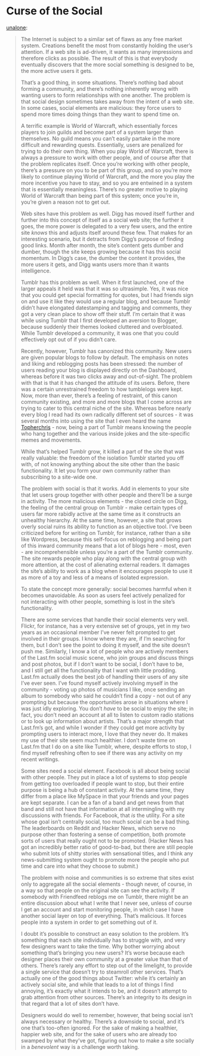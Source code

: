 <!--
id: 98227039
link: http://tumblr.atmos.org/post/98227039/curse-of-the-social
slug: curse-of-the-social
date: Mon Apr 20 2009 12:16:18 GMT-0700 (PDT)
publish: 2009-04-020
tags: 
title: Curse of the Social
-->


Curse of the Social
===================

[unalone](http://unalone.tumblr.com/post/97604367/curse-of-the-social):

> The Internet is subject to a similar set of flaws as any free market
> system. Creations benefit the most from constantly holding the user’s
> attention. If a web site is ad-driven, it wants as many impressions
> and therefore clicks as possible. The result of this is that everybody
> eventually discovers that the more social something is designed to be,
> the more active users it gets.
>
> That’s a good thing, in some situations. There’s nothing bad about
> forming a community, and there’s nothing inherently wrong with wanting
> users to form relationships with one another. The problem is that
> social design sometimes takes away from the intent of a web site. In
> some cases, social elements are malicious: they force users to spend
> more times doing things than they want to spend time on.
>
> A terrific example is World of Warcraft, which essentially forces
> players to join guilds and become part of a system larger than
> themselves. No guild means you can’t easily partake in the more
> difficult and rewarding quests. Essentially, users are penalized for
> trying to do their own thing. When you play World of Warcraft, there
> is always a pressure to work with other people, and of course after
> that the problem replicates itself. Once you’re working with other
> people, there’s a pressure on you to be part of this group, and so
> you’re more likely to continue playing World of Warcraft, and the more
> you play the more incentive you have to stay, and so you are entwined
> in a system that is essentially meaningless. There’s no greater motive
> to playing World of Warcraft than being part of this system; once
> you’re in, you’re given a reason not to get out.
>
> Web sites have this problem as well. Digg has moved itself further and
> further into this concept of itself as a social web site; the further
> it goes, the more power is delegated to a very few users, and the
> entire site *knows* this and adjusts itself around these few. That
> makes for an interesting scenario, but it detracts from Digg’s purpose
> of finding good links. Month after month, the site’s content gets
> dumber and dumber, though the site keeps growing because it has this
> social momentum. In Digg’s case, the dumber the content it provides,
> the more users it gets, and Digg wants users more than it wants
> intelligence.
>
> Tumblr has this problem as well. When it first launched, one of the
> larger appeals it held was that it was so ultrasimple. Yes, it was
> nice that you could get special formatting for quotes, but I had
> friends sign on and use it like they would use a regular blog, and
> because Tumblr didn’t have elongated datestamping and tagging and
> comments, they got a very clean place to show off their stuff. I’m
> certain that it was while using Tumblr that I first developed an
> aversion to Blogger, because suddenly their themes looked cluttered
> and overbloated. While Tumblr developed a community, it was one that
> you could effectively opt out of if you didn’t care.
>
> Recently, however, Tumblr has canonized this community. New users are
> given popular blogs to follow by default. The emphasis on notes and
> liking and reblogging posts has been stressed: the number of users
> reading your blog is displayed directly on the Dashboard, whereas
> before it was two clicks away and out-of-sight. The problem with that
> is that it has changed the attitude of its users. Before, there was a
> certain unrestrained freedom to how tumblelogs were kept. Now, more
> than ever, there’s a feeling of restraint, of this canon community
> existing, and more and more blogs that I come across are trying to
> cater to this central niche of the site. Whereas before nearly every
> blog I read had its own radically different set of sources - it was
> several months into using the site that I even heard the name
> [Topherchris](http://topherchris.com/) - now, being a part of Tumblr
> means knowing the people who hang together and the various inside
> jokes and the site-specific memes and movements.
>
> While that’s helped Tumblr grow, it killed a part of the site that was
> really valuable: the freedom of the isolation Tumblr started you off
> with, of not knowing anything about the site other than the basic
> functionality. It let you form your own community rather than
> subscribing to a site-wide one.
>
> The problem with social is that it works. Add in elements to your site
> that let users group together with other people and there’ll be a
> surge in activity. The more malicious elements - the closed circle on
> Digg, the feeling of the central group on Tumblr - make certain types
> of users far more rabidly active at the same time as it constructs an
> unhealthy hierarchy. At the same time, however, a site that grows
> overly social ruins its ability to function as an objective tool. I’ve
> been criticized before for writing on Tumblr, for instance, rather
> than a site like Wordpress, because this self-focus on reblogging and
> being part of this inward community means that a lot of blogs here -
> most, even - are incomprehensible unless you’re a part of the Tumblr
> community. The site rewards people who play along with the central
> group with more attention, at the cost of alienating external readers.
> It damages the site’s ability to work as a blog when it encourages
> people to use it as more of a toy and less of a means of isolated
> expression.
>
> To state the concept more generally: social becomes harmful when it
> becomes unavoidable. As soon as users feel actively penalized for not
> interacting with other people, something is lost in the site’s
> functionality.
>
> There are some services that handle their social elements very well.
> Flickr, for instance, has a very extensive set of groups, yet in my
> two years as an occasional member I’ve never felt prompted to get
> involved in their groups. I know where they are, if I’m searching for
> them, but I don’t see the point to doing it myself, and the site
> doesn’t push me. Similarly, I know a lot of people who are actively
> members of the Last.fm social music scene, who join groups and discuss
> things and post photos, but if I don’t want to be social, I don’t have
> to be, and I still get all the functionality that I want with little
> prodding. Last.fm actually does the best job of handling their users
> of any site I’ve ever seen. I’ve found myself actively involving
> myself in the community - voting up photos of musicians I like, once
> sending an album to somebody who said he couldn’t find a copy - not
> out of any prompting but because the opportunities arose in situations
> where I was just idly exploring. You don’t *have* to be social to
> enjoy the site; in fact, you don’t need an account at all to listen to
> custom radio stations or to look up information about artists. That’s
> a major strength that Last.fm’s got, and while I wonder if they could
> get more activity by prompting users to interact more, I love that
> they never do. It makes my use of their site seem much healthier. I
> don’t waste time on Last.fm that I do on a site like Tumblr, where,
> despite efforts to stop, I find myself refreshing often to see if
> there was any activity on my recent writings.
>
> Some sites need a social element. Facebook is all about being social
> with other people. They put in place a lot of systems to stop people
> from getting too overloaded if people want to stop, but their entire
> purpose is being a hub of constant activity. At the same time, they
> differ from a place like MySpace in that your friends and your pages
> are kept separate. I can be a fan of a band and get news from that
> band and still not have that information at all intermingling with my
> discussions with friends. For Facebook, that *is* the utility. For a
> site whose goal isn’t centrally social, too much social can be a bad
> thing. The leaderboards on Reddit and Hacker News, which serve no
> purpose other than fostering a sense of competition, both promote
> sorts of users that really ought not to be promoted. (Hacker News has
> got an incredibly better ratio of good-to-bad, but there are still
> people who submit lots of shitty stories with sensational titles, and
> I think any news-submitting system ought to promote more the people
> who put time and care into what they choose to submit.)
>
> The problem with noise and communities is so extreme that sites exist
> only to aggregate all the social elements - though never, of course,
> in a way so that people on the original site can see the activity. If
> somebody with Friendfeed reblogs me on Tumblr, there might be an
> entire discussion about what I write that I never see, unless of
> course I get an account and start monitoring people, in which case I
> have another social layer on top of everything. That’s malicious. It
> forces people into a system in order to get something out of it.
>
> I doubt it’s possible to construct an easy solution to the problem.
> It’s something that each site individually has to struggle with, and
> very few designers want to take the time. Why bother worrying about
> something that’s bringing you new users? It’s worse because each
> designer places their own community at a greater value than that of
> others. There’s rarely any effort to step out of the limelight, to
> provide a single service that doesn’t try to steamroll other services.
> That’s actually one of the good things about Twitter: while it’s
> certainly an actively social site, and while that leads to a lot of
> things I find annoying, it’s exactly what it intends to be, and it
> doesn’t attempt to grab attention from other sources. There’s an
> integrity to its design in that regard that a lot of sites don’t have.
>
> Designers would do well to remember, however, that being social isn’t
> always necessary or healthy. There’s a downside to social, and it’s
> one that’s too-often ignored. For the sake of making a healthier,
> happier web site, and for the sake of users who are already too
> swamped by what they’ve got, figuring out how to make a site socially
> in a *benevolent* way is a challenge worth taking.

